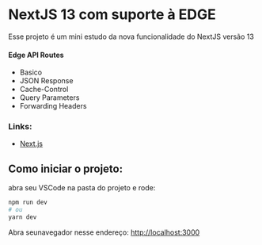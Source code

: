 # NextJS 13 com suporte à EDGE

Esse projeto é um mini estudo da nova funcionalidade do NextJS versão 13

#### Edge API Routes

- Basico
- JSON Response
- Cache-Control
- Query Parameters
- Forwarding Headers

### Links:

- [Next.js](https://nextjs.org/)

## Como iniciar o projeto:

abra seu VSCode na pasta do projeto e rode: 

```bash
npm run dev
# ou
yarn dev
```
Abra seunavegador nesse endereço: [http://localhost:3000](http://localhost:3000) 
